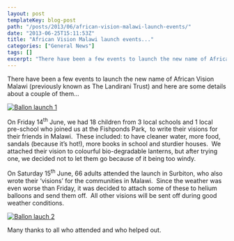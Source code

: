```yaml
---
layout: post
templateKey: blog-post
path: "/posts/2013/06/african-vision-malawi-launch-events/"
date: "2013-06-25T15:11:53Z"
title: "African Vision Malawi launch events..."
categories: ["General News"]
tags: []
excerpt: "There have been a few events to launch the new name of African Vision Malawi (previously known as T..."
---
```


There have been a few events to launch the new name of African Vision Malawi (previously known as The Landirani Trust) and here are some details about a couple of them...

[![Ballon launch 1](http://www.africanvision.org.uk/africa-vision-news/wp-content/uploads/2013/06/P1040912-300x224.jpg)](http://www.africanvision.org.uk/africa-vision-news/wp-content/uploads/2013/06/P1040912.jpg)

On Friday 14<sup>th</sup> June, we had 18 children from 3 local schools and 1 local pre-school who joined us at the Fishponds Park,  to write their visions for their friends in Malawi.  These included: to have cleaner water, more food, sandals (because it’s hot!), more books in school and sturdier houses.  We attached their vision to colourful bio-degradable lanterns, but after trying one, we decided not to let them go because of it being too windy.

On Saturday 15<sup>th</sup> June, 66 adults attended the launch in Surbiton, who also wrote their ‘visions’ for the communities in Malawi.  Since the weather was even worse than Friday, it was decided to attach some of these to helium balloons and send them off.  All other visions will be sent off during good weather conditions.

[![Ballon lauch 2](http://www.africanvision.org.uk/africa-vision-news/wp-content/uploads/2013/06/DSC02440-168x300.jpg)](http://www.africanvision.org.uk/africa-vision-news/wp-content/uploads/2013/06/DSC02440.jpg)

Many thanks to all who attended and who helped out.